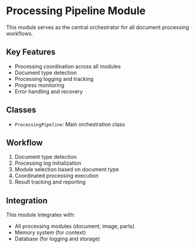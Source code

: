 # Processing Pipeline Module

This module serves as the central orchestrator for all document processing workflows.

## Key Features
- Processing coordination across all modules
- Document type detection
- Processing logging and tracking
- Progress monitoring
- Error handling and recovery

## Classes
- `ProcessingPipeline`: Main orchestration class

## Workflow
1. Document type detection
2. Processing log initialization
3. Module selection based on document type
4. Coordinated processing execution
5. Result tracking and reporting

## Integration
This module integrates with:
- All processing modules (document, image, parts)
- Memory system (for context)
- Database (for logging and storage)